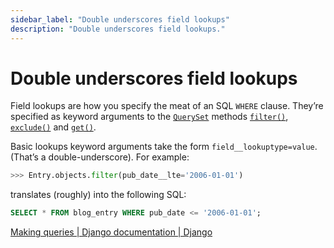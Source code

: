 ```yaml
---
sidebar_label: "Double underscores field lookups"
description: "Double underscores field lookups."
---
```


# Double underscores field lookups

Field lookups are how you specify the meat of an SQL `WHERE` clause. They’re specified as keyword arguments to the [`QuerySet`](../../../ref/models/querysets/#django.db.models.query.QuerySet "django.db.models.query.QuerySet") methods [`filter()`](../../../ref/models/querysets/#django.db.models.query.QuerySet.filter "django.db.models.query.QuerySet.filter"), [`exclude()`](../../../ref/models/querysets/#django.db.models.query.QuerySet.exclude "django.db.models.query.QuerySet.exclude") and [`get()`](../../../ref/models/querysets/#django.db.models.query.QuerySet.get "django.db.models.query.QuerySet.get").

Basic lookups keyword arguments take the form `field__lookuptype=value`. (That’s a double-underscore). For example:

```py
>>> Entry.objects.filter(pub_date__lte='2006-01-01')
```

translates (roughly) into the following SQL:

```sql
SELECT * FROM blog_entry WHERE pub_date <= '2006-01-01';
```

[Making queries | Django documentation | Django](https://docs.djangoproject.com/en/3.2/topics/db/queries/#field-lookups)

